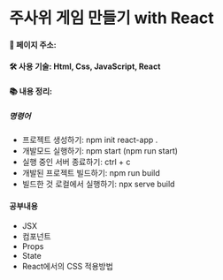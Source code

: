 # 주사위 게임 만들기 with React

#### 📍 페이지 주소: 
#### 🛠 사용 기술: Html, Css, JavaScript, React
#### 📚 내용 정리:
##### 명령어
- 프로젝트 생성하기: npm init react-app .
- 개발모드 실행하기: npm start (npm run start)
- 실행 중인 서버 종료하기: ctrl + c
- 개발된 프로젝트 빌드하기: npm run build
- 빌드한 것 로컬에서 실행하기: npx serve build
#### 공부내용
- JSX
- 컴포넌트
- Props
- State
- React에서의 CSS 적용방법